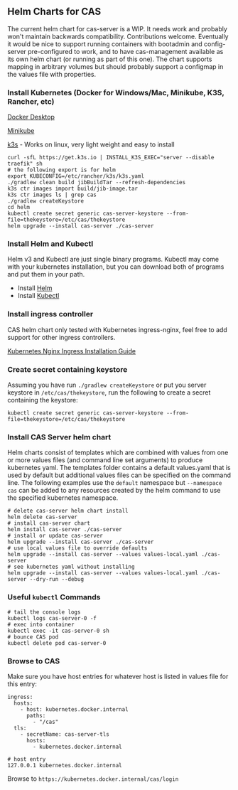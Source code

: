 ## Helm Charts for CAS

The current helm chart for cas-server is a WIP. 
It needs work and probably won't maintain backwards compatibility.
Contributions welcome. Eventually it would be nice to support running containers with bootadmin and config-server
pre-configured to work, and to have cas-management available as its own helm chart (or running as part of this one).
The chart supports mapping in arbitrary volumes but should probably support a configmap in the values file with properties.  

### Install Kubernetes (Docker for Windows/Mac, Minikube, K3S, Rancher, etc)
[Docker Desktop](https://www.docker.com/products/docker-desktop)

[Minikube](https://minikube.sigs.k8s.io/docs/start/)

[k3s](https://k3s.io/) - Works on linux, very light weight and easy to install
```shell script
curl -sfL https://get.k3s.io | INSTALL_K3S_EXEC="server --disable traefik" sh
# the following export is for helm
export KUBECONFIG=/etc/rancher/k3s/k3s.yaml
./gradlew clean build jibBuildTar --refresh-dependencies
k3s ctr images import build/jib-image.tar
k3s ctr images ls | grep cas
./gradlew createKeystore
cd helm 
kubectl create secret generic cas-server-keystore --from-file=thekeystore=/etc/cas/thekeystore
helm upgrade --install cas-server ./cas-server
``` 



### Install Helm and Kubectl
Helm v3 and Kubectl are just single binary programs. Kubectl may come with your kubernetes 
installation, but you can download both of programs and put them in your path.
- Install [Helm](https://helm.sh/docs/intro/install/)
- Install [Kubectl](https://kubernetes.io/docs/tasks/tools/install-kubectl/)

### Install ingress controller
CAS helm chart only tested with Kubernetes ingress-nginx, feel free to add support for other ingress controllers.

[Kubernetes Nginx Ingress Installation Guide](https://kubernetes.github.io/ingress-nginx/deploy/)

### Create secret containing keystore
Assuming you have run `./gradlew createKeystore` or put you server keystore in `/etc/cas/thekeystore`,
run the following to create a secret containing the keystore: 
```
kubectl create secret generic cas-server-keystore --from-file=thekeystore=/etc/cas/thekeystore
```

### Install CAS Server helm chart
Helm charts consist of templates which are combined with values from one or more values files 
(and command line set arguments) to produce kubernetes yaml. The templates folder contains a default
values.yaml that is used by default but additional values files can be specified on the command line. 
The following examples use the `default` namespace but `--namespace cas` can be added to any resources
created by the helm command to use the specified kubernetes namespace. 
```
# delete cas-server helm chart install
helm delete cas-server
# install cas-server chart 
helm install cas-server ./cas-server
# install or update cas-server
helm upgrade --install cas-server ./cas-server
# use local values file to override defaults 
helm upgrade --install cas-server --values values-local.yaml ./cas-server
# see kubernetes yaml without installing  
helm upgrade --install cas-server --values values-local.yaml ./cas-server --dry-run --debug
```

### Useful `kubectl` Commands 
```
# tail the console logs
kubectl logs cas-server-0 -f
# exec into container
kubectl exec -it cas-server-0 sh
# bounce CAS pod
kubectl delete pod cas-server-0
```

### Browse to CAS
Make sure you have host entries for whatever host is listed in values file for this entry:
```
ingress:
  hosts:
    - host: kubernetes.docker.internal
      paths: 
        - "/cas"
  tls: 
    - secretName: cas-server-tls
      hosts:
        - kubernetes.docker.internal
```

```
# host entry
127.0.0.1 kubernetes.docker.internal
```
Browse to `https://kubernetes.docker.internal/cas/login`